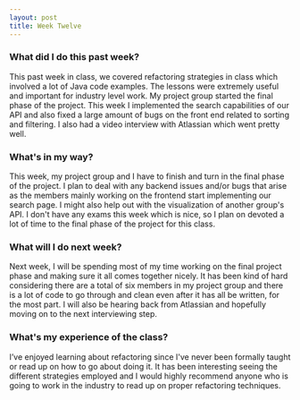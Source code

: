 ```yaml
---
layout: post
title: Week Twelve
---
```


### What did I do this past week?
This past week in class, we covered refactoring strategies in class which involved a lot of Java code examples. The lessons were extremely useful and important for industry level work. My project group started the final phase of the project. This week I implemented the search capabilities of our API and also fixed a large amount of bugs on the front end related to sorting and filtering. I also had a video interview with Atlassian which went pretty well.

### What's in my way?
This week, my project group and I have to finish and turn in the final phase of the project. I plan to deal with any backend issues and/or bugs that arise as the members mainly working on the frontend start implementing our search page. I might also help out with the visualization of another group's API. I don't have any exams this week which is nice, so I plan on devoted a lot of time to the final phase of the project for this class.

### What will I do next week?
Next week, I will be spending most of my time working on the final project phase and making sure it all comes together nicely. It has been kind of hard considering there are a total of six members in my project group and there is a lot of code to go through and clean even after it has all be written, for the most part. I will also be hearing back from Atlassian and hopefully moving on to the next interviewing step.

### What's my experience of the class?
I’ve enjoyed learning about refactoring since I've never been formally taught or read up on how to go about doing it. It has been interesting seeing the different strategies employed and I would highly recommend anyone who is going to work in the industry to read up on proper refactoring techniques.

